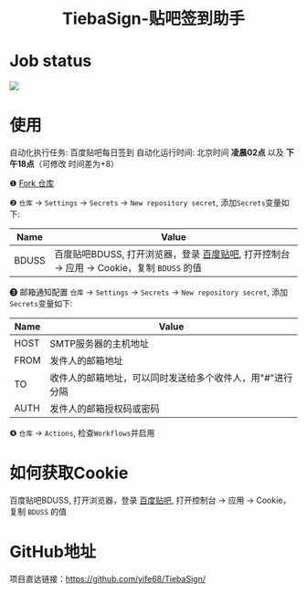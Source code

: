 <h1 align="center">TiebaSign-贴吧签到助手</h1>

# Job status

![](https://github.com/remiliacn/TiebaSign/actions/workflows/main.yml/badge.svg)

# 使用

自动化执行任务: 百度贴吧每日签到
自动化运行时间: 北京时间 **凌晨02点** 以及 **下午18点**（可修改 时间差为+8）

❶  [Fork 仓库](https://github.com/yife68/TiebaSign)

❷  `仓库` → `Settings` → `Secrets` → `New repository secret`, 添加`Secrets`变量如下:

| Name  | Value                                                                                   |
|-------|-----------------------------------------------------------------------------------------|
| BDUSS | 百度贴吧BDUSS, 打开浏览器，登录 [百度贴吧](https://tieba.baidu.com/), 打开控制台 → 应用 → Cookie，复制 `BDUSS` 的值 |

❸  邮箱通知配置 `仓库` → `Settings` → `Secrets` → `New repository secret`, 添加`Secrets`变量如下:

| Name | Value                          |
|------|--------------------------------|
| HOST | SMTP服务器的主机地址                   |
| FROM | 发件人的邮箱地址                       |
| TO   | 收件人的邮箱地址，可以同时发送给多个收件人，用"#"进行分隔 |
| AUTH | 发件人的邮箱授权码或密码                   |

❹  `仓库` → `Actions`, 检查`Workflows`并启用

# 如何获取Cookie
百度贴吧BDUSS, 打开浏览器，登录 [百度贴吧](https://tieba.baidu.com/), 打开控制台 → 应用 → Cookie，复制 `BDUSS` 的值

# GitHub地址
项目直达链接：https://github.com/yife68/TiebaSign/
